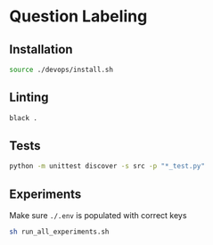 # Question Labeling

## Installation

```sh
source ./devops/install.sh
```

## Linting

```sh
black .
```

## Tests

```sh
python -m unittest discover -s src -p "*_test.py"
```

## Experiments

Make sure `./.env` is populated with correct keys

```sh
sh run_all_experiments.sh
```
